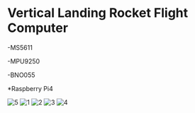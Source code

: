 # Vertical Landing Rocket Flight Computer

-MS5611

-MPU9250

-BNO055


*Raspberry Pi4



![5](https://user-images.githubusercontent.com/63429097/213719296-b3d93587-7717-4534-ad8a-740d0f726ca4.png)
![1](https://user-images.githubusercontent.com/63429097/213719380-a6ae1aa2-84c0-4c24-8383-da6ec7ff6f71.png)
![2](https://user-images.githubusercontent.com/63429097/213719396-a09db5bb-94d9-41f7-bb04-77b0db569d5c.png)
![3](https://user-images.githubusercontent.com/63429097/213719420-16347a48-8f19-4772-bf10-d8dfab14f2c8.png)
![4](https://user-images.githubusercontent.com/63429097/213719504-38175480-3656-4f07-aae2-074bc492f2bb.png)
